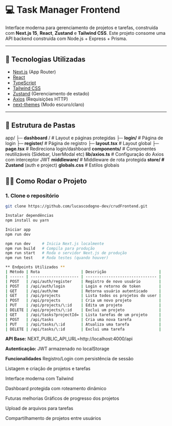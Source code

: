 # 💻 Task Manager Frontend

Interface moderna para gerenciamento de projetos e tarefas, construída com **Next.js 15**, **React**, **Zustand** e **Tailwind CSS**. Este projeto consome uma API backend construída com Node.js + Express + Prisma.

---

## 🚀 Tecnologias Utilizadas

- [Next.js](https://nextjs.org/) (App Router)
- [React](https://react.dev/)
- [TypeScript](https://www.typescriptlang.org/)
- [Tailwind CSS](https://tailwindcss.com/)
- [Zustand](https://github.com/pmndrs/zustand) (Gerenciamento de estado)
- [Axios](https://axios-http.com/) (Requisições HTTP)
- [next-themes](https://github.com/pacocoursey/next-themes) (Modo escuro/claro)

---

## 📁 Estrutura de Pastas

app/
├─ **dashboard** / # Layout e páginas protegidas
├─ **login/** # Página de login
├─ **register/** # Página de registro
├─ **layout.tsx** # Layout global
├─ **page.tsx** # Redireciona login/dashboard
   **components/** # Componentes reutilizáveis (Sidebar, UserModal etc)
   **lib/axios.ts** # Configuração do Axios com interceptor JWT
   **middleware/** # Middleware de rota protegida
   **store/ # Zustand** (auth e project)
   **globals.css** # Estilos globais


## 🧑‍💻 Como Rodar o Projeto

### 1. Clone o repositório

```bash
git clone https://github.com/lucascodogno-dev/crudFrontend.git

Instalar dependências
npm install ou yarn

Iniciar app
npm run dev

npm run dev     # Inicia Next.js localmente
npm run build   # Compila para produção
npm run start   # Roda o servidor Next.js de produção
npm run test    # Roda testes (quando houver)

** Endpoints Utilizados **
| Método | Rota                  | Descrição                       |
| ------ | --------------------- | ------------------------------- |
| POST   | /api/auth/register    | Registro de novo usuário        |
| POST   | /api/auth/login       | Login e retorno de token        |
| GET    | /api/auth/me          | Retorna usuário autenticado     |
| GET    | /api/projects         | Lista todos os projetos do user |
| POST   | /api/projects         | Cria um novo projeto            |
| PUT    | /api/projects/\:id    | Edita um projeto                |
| DELETE | /api/projects/\:id    | Exclui um projeto               |
| GET    | /api/tasks?projectId= | Lista tarefas de um projeto     |
| POST   | /api/tasks            | Cria uma nova tarefa            |
| PUT    | /api/tasks/\:id       | Atualiza uma tarefa             |
| DELETE | /api/tasks/\:id       | Exclui uma tarefa               |
```

**API Base:** NEXT_PUBLIC_API_URL=http://localhost:4000/api

**Autenticação:** JWT armazenado no localStorage

**Funcionalidades**
 Registro/Login com persistência de sessão

 Listagem e criação de projetos e tarefas

 Interface moderna com Tailwind 

 Dashboard protegida com roteamento dinâmico


Futuras melhorias
Gráficos de progresso dos projetos

Upload de arquivos para tarefas

Compartilhamento de projetos entre usuários
